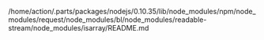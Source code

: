 /home/action/.parts/packages/nodejs/0.10.35/lib/node_modules/npm/node_modules/request/node_modules/bl/node_modules/readable-stream/node_modules/isarray/README.md
